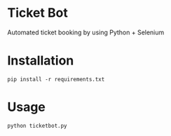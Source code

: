 # Ticket Bot
Automated ticket booking by using Python + Selenium

# Installation
`pip install -r requirements.txt`

# Usage
`python ticketbot.py`
